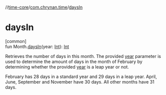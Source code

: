//[time-core](../../index.md)/[com.chrynan.time](index.md)/[daysIn](days-in.md)

# daysIn

[common]\
fun Month.[daysIn](days-in.md)(year: [Int](https://kotlinlang.org/api/latest/jvm/stdlib/kotlin/-int/index.html)): [Int](https://kotlinlang.org/api/latest/jvm/stdlib/kotlin/-int/index.html)

Retrieves the number of days in this month. The provided [year](days-in.md) parameter is used to determine the amount of days in the month of February by determining whether the provided [year](days-in.md) is a leap year or not.

February has 28 days in a standard year and 29 days in a leap year. April, June, September and November have 30 days. All other months have 31 days.
